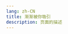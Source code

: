 ```yaml
---
lang: zh-CN 
title: 渐渐被你吸引
description: 页面的描述
---
```



<MusicPlayer musicId="493735159"
musicSrc="http:oss.apidocs.cn/blog/music/FIELD%20OF%20VIEW%20-%20DAN%20DAN%20%E5%BF%83%E9%AD%85%E3%81%8B%E3%82%8C%E3%81%A6%E3%81%8F%28Cinema%20Version%29.mp3"
style="margin:0 auto" theme="borealis"></MusicPlayer>

<br>


<Comment></Comment>
